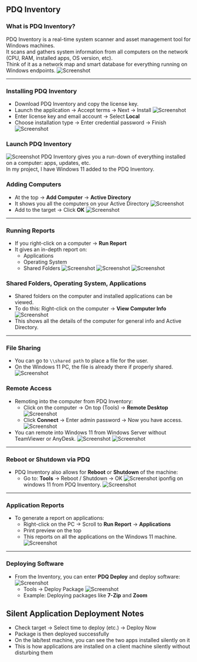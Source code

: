 ## PDQ Inventory

### What is PDQ Inventory?

PDQ Inventory is a real-time system scanner and asset management tool for Windows machines.  
It scans and gathers system information from all computers on the network (CPU, RAM, installed apps, OS version, etc).  
Think of it as a network map and smart database for everything running on Windows endpoints.
![Screenshot](images/screenshot414.jpg)

---
### Installing PDQ Inventory
- Download PDQ Inventory and copy the license key.
- Launch the application → Accept terms → Next → Install
![Screenshot](images/screenshot331.jpg)
- Enter license key and email account → Select **Local**
- Choose installation type → Enter credential password → Finish
![Screenshot](images/screenshot332.jpg)
### Launch PDQ Inventory
![Screenshot](images/screenshot333.jpg)
PDQ Inventory gives you a run-down of everything installed on a computer: apps, updates, etc.  
In my project, I have Windows 11 added to the PDQ Inventory.

### Adding Computers

- At the top → **Add Computer** → **Active Directory**
- It shows you all the computers on your Active Directory
![Screenshot](images/screenshot361.jpg)
- Add to the target → Click **OK**
![Screenshot](images/screenshot360.jpg)
---
### Running Reports

- If you right-click on a computer → **Run Report**
- It gives an in-depth report on:
  - Applications
  - Operating System
  - Shared Folders
![Screenshot](images/screenshot362.jpg)
![Screenshot](images/screenshot363.jpg)
![Screenshot](images/screenshot364.jpg)
### Shared Folders, Operating System, Applications

- Shared folders on the computer and installed applications can be viewed.
- To do this: Right-click on the computer → **View Computer Info**
![Screenshot](images/screenshot366.jpg)
- This shows all the details of the computer for general info and Active Directory.
---
### File Sharing
- You can go to `\\shared path` to place a file for the user.
- On the Windows 11 PC, the file is already there if properly shared.
![Screenshot](images/screenshot365.jpg)
### Remote Access

- Remoting into the computer from PDQ Inventory:
  - Click on the computer → On top (Tools) → **Remote Desktop**
![Screenshot](images/screenshot367.jpg)
  - Click **Connect** → Enter admin password → Now you have access.
![Screenshot](images/screenshot371.jpg)
- You can remote into Windows 11 from Windows Server without TeamViewer or AnyDesk.
![Screenshot](images/screenshot369.jpg)
![Screenshot](images/screenshot372.jpg)

---
### Reboot or Shutdown via PDQ

- PDQ Inventory also allows for **Reboot** or **Shutdown** of the machine:
  - Go to: **Tools** → Reboot / Shutdown → OK
![Screenshot](images/screenshot375.jpg)
	iponfig on windows 11 from PDQ Inventory.
![Screenshot](images/screenshot374.jpg)

---
### Application Reports

- To generate a report on applications:
  - Right-click on the PC → Scroll to **Run Report** → **Applications**
  - Print preview on the top
  - This reports on all the applications on the Windows 11 machine.
![Screenshot](images/screenshot378.jpg)
---
### Deploying Software

- From the Inventory, you can enter **PDQ Deploy** and deploy software:
![Screenshot](images/screenshot379.jpg)
  - Tools → Deploy Package
![Screenshot](images/screens)
  - Example: Deploying packages like **7-Zip** and **Zoom**
## Silent Application Deployment Notes

- Check target → Select time to deploy (etc.) → Deploy Now
- Package is then deployed successfully
- On the lab/test machine, you can see the two apps installed silently on it
- This is how applications are installed on a client machine silently without disturbing them
